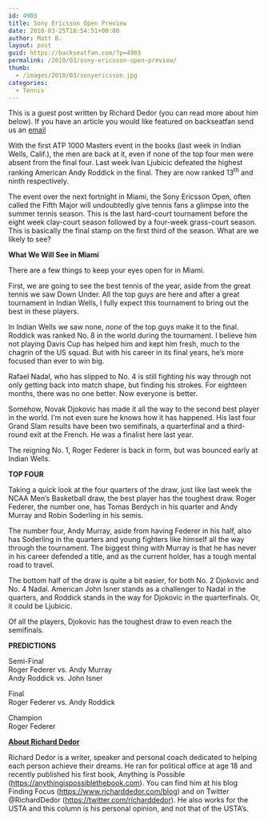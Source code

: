 ```yaml
---
id: 4903
title: Sony Ericsson Open Preview
date: 2010-03-25T18:54:51+00:00
author: Matt B.
layout: post
guid: https://backseatfan.com/?p=4903
permalink: /2010/03/sony-ericsson-open-preview/
thumb:
  - /images/2010/03/sonyericsson.jpg
categories:
  - Tennis
---
```


<div class="entry">
  <p>
    This is a guest post written by Richard Dedor (you can read more about him below). If you have an article you would like featured on backseatfan send us an <a href="mailto:info@backseatfan.com">email</a>
  </p>

  <p>
    With the first ATP 1000 Masters event in the books (last week in Indian Wells, Calif.), the men are back at it, even if none of the top four men were absent from the final four. Last week Ivan Ljubicic defeated the highest ranking American Andy Roddick in the final. They are now ranked 13<sup>th</sup> and ninth respectively.
  </p>

  <p>
    The event over the next fortnight in Miami, the Sony Ericsson Open, often called the Fifth Major will undoubtedly give tennis fans a glimpse into the summer tennis season. This is the last hard-court tournament before the eight week clay-court season followed by a four-week grass-court season. This is basically the final stamp on the first third of the season. What are we likely to see?
  </p>

  <p>
    <strong>What We Will See in Miami</strong>
  </p>

  <p>
    There are a few things to keep your eyes open for in Miami.
  </p>

  <p>
    First, we are going to see the best tennis of the year, aside from the great tennis we saw Down Under. All the top guys are here and after a great tournament in Indian Wells, I fully expect this tournament to bring out the best in these players.
  </p>

  <p>
    In Indian Wells we saw none, <em>none</em> of the top guys make it to the final. Roddick was ranked No. 8 in the world during the tournament. I believe him not playing Davis Cup has helped him and kept him fresh, much to the chagrin of the US squad. But with his career in its final years, he’s more focused than ever to win big.
  </p>

  <p>
    Rafael Nadal, who has slipped to No. 4 is still fighting his way through not only getting back into match shape, but finding his strokes. For eighteen months, there was no one better. Now everyone is better.
  </p>

  <p>
    Somehow, Novak Djokovic has made it all the way to the second best player in the world. I’m not even sure he knows how it has happened. His last four Grand Slam results have been two semifinals, a quarterfinal and a third-round exit at the French. He was a finalist here last year.
  </p>

  <p>
    The reigning No. 1, Roger Federer is back in form, but was bounced early at Indian Wells.
  </p>

  <p>
    <strong>TOP FOUR</strong>
  </p>

  <p>
    Taking a quick look at the four quarters of the draw, just like last week the NCAA Men’s Basketball draw, the best player has the toughest draw. Roger Federer, the number one, has Tomas Berdych in his quarter and Andy Murray and Robin Soderling in his semis.
  </p>

  <p>
    The number four, Andy Murray, aside from having Federer in his half, also has Soderling in the quarters and young fighters like himself all the way through the tournament. The biggest thing with Murray is that he has never in his career defended a title, and as the current holder, has a tough mental road to travel.
  </p>

  <p>
    The bottom half of the draw is quite a bit easier, for both No. 2 Djokovic and No. 4 Nadal. American John Isner stands as a challenger to Nadal in the quarters, and Roddick stands in the way for Djokovic in the quarterfinals. Or, it could be Ljubicic.
  </p>

  <p>
    Of all the players, Djokovic has the toughest draw to even reach the semifinals.
  </p>

  <p>
    <strong>PREDICTIONS</strong>
  </p>

  <p>
    Semi-Final<br /> Roger Federer vs. Andy Murray<br /> Andy Roddick vs. John Isner
  </p>

  <p>
    Final<br /> Roger Federer vs. Andy Roddick
  </p>

  <p>
    Champion<br /> Roger Federer
  </p>

  <p>
    <strong><span style="text-decoration: underline;">About Richard Dedor</span></strong>
  </p>

  <p>
    Richard Dedor is a writer, speaker and personal coach dedicated to helping each person achieve their dreams. He ran for political office at age 18 and recently published his first book, Anything is Possible (<a href="https://anythingispossiblethebook.com/">https://anythingispossiblethebook.com</a>). You can find him at his blog Finding Focus (<a href="https://www.richarddedor.com/blog/">https://www.richarddedor.com/blog</a>) and on Twitter @RichardDedor (<a href="https://twitter.com/richarddedor">https://twitter.com/richarddedor</a>). He also works for the USTA and this column is his personal opinion, and not that of the USTA’s.
  </p>
</div>
